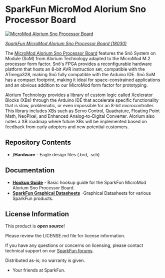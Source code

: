 SparkFun MicroMod Alorium Sno Processor Board
========================================

[![MicroMod Alorium Sno Processor Board](https://cdn.sparkfun.com/assets/parts/1/7/2/5/8/18030-SparkFun_MicroMod_Alorium_Sno_Processor_Board-01a.jpg)](https://www.sparkfun.com/products/18030)

[*SparkFun MicroMod Alorium Sno Processor Board (18030)*](https://www.sparkfun.com/products/18030)

The [MicroMod Alorium Sno Processor Board](https://www.sparkfun.com/products/18030) features the Snō System on Module (SoM) from Alorium Technology adapted to the MicroMod M.2 processor form factor. Snō's FPGA provides a reconfigurable hardware platform that hosts an 8-bit AVR instruction set, compatible with the ATmega328, making Snō fully compatible with the Arduino IDE. Snō SoM has a compact footprint, making it ideal for space-constrained applications and an obvious addition to our MicroMod form factor for prototyping. 

Alorium Technology provides a library of custom logic called Xcelerator Blocks (XBs) through the Arduino IDE that accelerate specific functionality that is slow, problematic, or even impossible for an 8-bit microcontroller. This library includes XBs such as Servo Control, Quadrature, Floating Point Math, NeoPixel, and Enhanced Analog-to-Digital Converter. Alorium also notes a XB roadmap where future XBs will be implemented based on feedback
from early adopters and new potential customers. 


Repository Contents
-------------------

* **/Hardware** - Eagle design files (.brd, .sch)

Documentation
--------------
* **[Hookup Guide](https://learn.sparkfun.com/tutorials/micromod-alorium-sno-processor-board-hookup-guide)** - Basic hookup guide for the SparkFun MicroMod Alorium Sno Processor Board.
* **[SparkFun Graphical Datasheets](https://github.com/sparkfun/Graphical_Datasheets)** -Graphical Datasheets for various SparkFun products.


License Information
-------------------

This product is _**open source**_! 

Please review the LICENSE.md file for license information. 

If you have any questions or concerns on licensing, please contact technical support on our [SparkFun forums](https://forum.sparkfun.com/viewforum.php?f=152).

Distributed as-is; no warranty is given.

- Your friends at SparkFun.

_<COLLABORATION CREDIT>_
